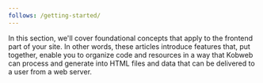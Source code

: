 ```yaml
---
follows: /getting-started/
---
```


In this section, we'll cover foundational concepts that apply to the frontend part of your site. In other words, these
articles introduce features that, put together, enable you to organize code and resources in a way that Kobweb can
process and generate into HTML files and data that can be delivered to a user from a web server.